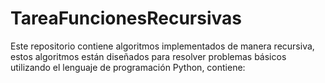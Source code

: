 # TareaFuncionesRecursivas
Este repositorio contiene algoritmos implementados de manera recursiva, estos algoritmos están diseñados para resolver problemas básicos utilizando el lenguaje de programación Python, contiene:
